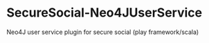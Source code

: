 SecureSocial-Neo4JUserService
=============================

Neo4J user service plugin for secure social (play framework/scala)
